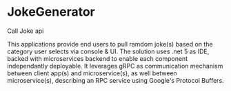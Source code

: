 # JokeGenerator
Call Joke api

This applications provide end users to pull ramdom joke(s) based on the category user selects via console & UI.
The solution uses .net 5 as IDE, backed with microservices backend to enable each component independantly deployable. 
It leverages gRPC as communication mechanism between client app(s) and microservice(s), as well between microservice(s),
describing an RPC service using Google's Protocol Buffers.


